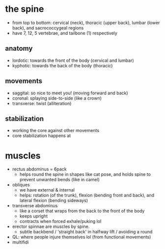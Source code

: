 # the spine
* from top to bottom: cervical (neck), thoracic (upper back), lumbar (lower back), and sacrococcygeal regions
* have 7, 12, 5 vertebrae, and tailbone (1) respectively

## anatomy
* lordotic: towards the front of the body (cervical and lumbar)
* kyphotic: towards the back of the body (thoracic)

## movements
* saggital: so nice to meet you! (moving forward and back)
* coronal: splaying side-to-side (like a crown)
* transverse: twist (alliteration)

## stabilization
* working the core against other movements 
* core stabilization happens at 

# muscles
* rectus abdominus = 6pack
  * helps round the spine in shapes like cat pose, and holds spine to prevent unwanted bends (like in camel)
* obliques
  * we have external & internal
  * helps: rotation (of the trunk), flexion (bending front and back), and lateral flexion (bending sideways)
* transverse abdominus
  * like a corset that wraps from the back to the front of the body
  * keeps upright
  * contracts when forced exhale/puking lol
* erector spinnae are muscles by spine.
  * subtle backbend / 'straight back' in halfway lift / avoiding a round
* QL: where people injure themselves lol (from functional movements)
* multifidi 